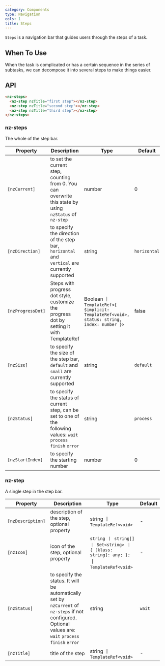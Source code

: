```yaml
---
category: Components
type: Navigation
cols: 1
title: Steps
---
```


`Steps` is a navigation bar that guides users through the steps of a task.

## When To Use

When the task is complicated or has a certain sequence in the series of subtasks, we can decompose it into several steps to make things easier.

## API

```html
<nz-steps>
  <nz-step nzTitle="first step"></nz-step>
  <nz-step nzTitle="second step"></nz-step>
  <nz-step nzTitle="third step"></nz-step>
</nz-steps>
```

### nz-steps

The whole of the step bar.

| Property | Description | Type | Default |
| -------- | ----------- | ---- | ------- |
| `[nzCurrent]` | to set the current step, counting from 0. You can overwrite this state by using `nzStatus` of `nz-step` | number | 0 |
| `[nzDirection]` | to specify the direction of the step bar, `horizontal` and `vertical` are currently supported | string | `horizontal` |
| `[nzProgressDot]` | Steps with progress dot style, customize the progress dot by setting it with TemplateRef | Boolean 丨 `TemplateRef<{ $implicit: TemplateRef<void>, status: string, index: number }>` | false |
| `[nzSize]` | to specify the size of the step bar, `default` and `small` are currently supported | string | `default` |
| `[nzStatus]` | to specify the status of current step, can be set to one of the following values: `wait` `process` `finish` `error` | string | `process` |
| `[nzStartIndex]` | to specify the starting number | number | 0 |

### nz-step

A single step in the step bar.

| Property | Description | Type | Default |
| -------- | ----------- | ---- | ------- |
| `[nzDescription]` | description of the step, optional property | string 丨 `TemplateRef<void>` | - |
| `[nzIcon]` | icon of the step, optional property | `string 丨 string[] 丨 Set<string> 丨 { [klass: string]: any; };` 丨 `TemplateRef<void>` | - |
| `[nzStatus]` | to specify the status. It will be automatically set by `nzCurrent` of `nz-steps` if not configured. Optional values are: `wait` `process` `finish` `error` | string | `wait` |
| `[nzTitle]` | title of the step | string 丨 `TemplateRef<void>` | - |
